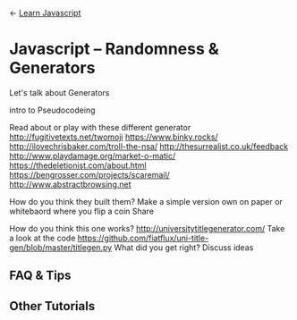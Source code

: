 ← [Learn Javascript](README.md)

# Javascript – Randomness & Generators







Let's talk about Generators

intro to Pseudocodeing

Read about or play with these different generator
http://fugitivetexts.net/twomoji
https://www.binky.rocks/
http://ilovechrisbaker.com/troll-the-nsa/
http://thesurrealist.co.uk/feedback
http://www.playdamage.org/market-o-matic/
https://thedeletionist.com/about.html
https://bengrosser.com/projects/scaremail/
http://www.abstractbrowsing.net


How do you think they built them?
Make a simple version own on paper or whitebaord where you flip a coin
Share

How do you think this one works?
http://universitytitlegenerator.com/
Take a look at the code
https://github.com/fiatflux/uni-title-gen/blob/master/titlegen.py
What did you get right?
Discuss ideas








## FAQ & Tips




## Other Tutorials
